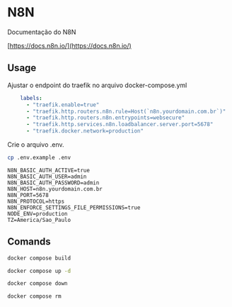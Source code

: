 # N8N

Documentação do N8N

[https://docs.n8n.io/](https://docs.n8n.io/)

## Usage

Ajustar o endpoint do traefik no arquivo docker-compose.yml

```yaml
    labels:
      - "traefik.enable=true"
      - "traefik.http.routers.n8n.rule=Host(`n8n.yourdomain.com.br`)"
      - "traefik.http.routers.n8n.entrypoints=websecure"
      - "traefik.http.services.n8n.loadbalancer.server.port=5678"
      - "traefik.docker.network=production"
```

Crie o arquivo .env.

```bash
cp .env.example .env
```

```dotenv
N8N_BASIC_AUTH_ACTIVE=true
N8N_BASIC_AUTH_USER=admin
N8N_BASIC_AUTH_PASSWORD=admin
N8N_HOST=n8n.yourdomain.com.br
N8N_PORT=5678
N8N_PROTOCOL=https
N8N_ENFORCE_SETTINGS_FILE_PERMISSIONS=true
NODE_ENV=production
TZ=America/Sao_Paulo
```

## Comands

```bash
docker compose build
```

```bash
docker compose up -d
```

```bash
docker compose down
```

```bash
docker compose rm
```
